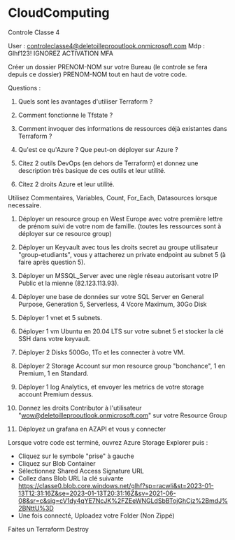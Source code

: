 # CloudComputing

Controle Classe 4

User : controleclasse4@deletoilleprooutlook.onmicrosoft.com
Mdp : Glhf123!
IGNOREZ ACTIVATION MFA

Créer un dossier PRENOM-NOM sur votre Bureau (le controle se fera depuis ce dossier)
PRENOM-NOM tout en haut de votre code.

Questions :
 
1) Quels sont les avantages d'utiliser Terraform ?

2) Comment fonctionne le Tfstate ?

3) Comment invoquer des informations de ressources déjà existantes dans Terraform ?

4) Qu'est ce qu'Azure ? Que peut-on déployer sur Azure ? 

5) Citez 2 outils DevOps (en dehors de Terraform) et donnez une description très basique de ces outils et leur utilité.

6) Citez 2 droits Azure et leur utilité. 


Utilisez Commentaires, Variables, Count, For_Each, Datasources lorsque necessaire. 

1) Déployer un resource group en West Europe avec votre première lettre de prénom suivi de votre nom de famille. (toutes les ressources sont à déployer sur ce resource group)

2) Déployer un Keyvault avec tous les droits secret au groupe utilisateur "group-etudiants", vous y attacherez un private endpoint au subnet 5 (à faire après question 5).

3) Déployer un MSSQL_Server avec une règle réseau autorisant votre IP Public et la mienne (82.123.113.93).

4) Déployer une base de données sur votre SQL Server en General Purpose, Generation 5, Serverless, 4 Vcore Maximum, 30Go Disk

5) Déployer 1 vnet et 5 subnets.  

6) Déployer 1 vm Ubuntu en 20.04 LTS sur votre subnet 5 et stocker la clé SSH dans votre keyvault.

7) Déployer 2 Disks 500Go, 1To et les connecter à votre VM. 

8) Déployer 2 Storage Account sur mon resource group "bonchance", 1 en Premium, 1 en Standard.

9) Déployer 1 log Analytics, et envoyer les metrics de votre storage account Premium dessus.

10) Donnez les droits Contributor à l'utilisateur "wow@deletoilleprooutlook.onmicrosoft.com" sur votre Resource Group

11) Déployez un grafana en AZAPI et vous y connecter

Lorsque votre code est terminé, ouvrez Azure Storage Explorer puis :

- Cliquez sur le symbole "prise" à gauche
- Cliquez sur Blob Container
- Sélectionnez Shared Access Signature URL
- Collez dans Blob URL la clé suivante https://classe0.blob.core.windows.net/glhf?sp=racwli&st=2023-01-13T12:31:16Z&se=2023-01-13T20:31:16Z&sv=2021-06-08&sr=c&sig=cV1dy4qYE7NcJK%2FZEeWNGLdSbBTojGhCjz%2BmdJ%2BNttU%3D
- Une fois connecté, Uploadez votre Folder (Non Zippé)

Faites un Terraform Destroy

